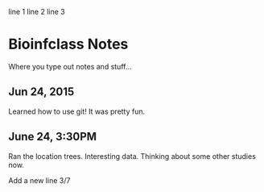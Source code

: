 line 1
line 2
line 3
# Bioinfclass Notes

Where you type out notes and stuff...


## Jun 24, 2015

Learned how to use git!
It was pretty fun.

## June 24, 3:30PM

Ran the location trees.
Interesting data.
Thinking about some other studies now.

Add a new line 3/7
